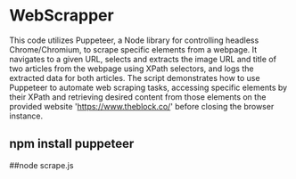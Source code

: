 # WebScrapper


This code utilizes Puppeteer, a Node library for controlling headless Chrome/Chromium, to scrape specific elements from a webpage.
It navigates to a given URL, selects and extracts the image URL and title of two articles from the webpage using XPath selectors, and logs the extracted data for both articles.
The script demonstrates how to use Puppeteer to automate web scraping tasks, accessing specific elements by their XPath and retrieving desired content from those elements on the provided website 'https://www.theblock.co/' before closing the browser instance.



## npm install puppeteer


##node scrape.js
